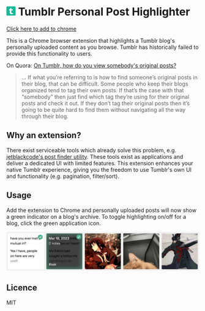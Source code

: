 # <img src="icons/on/32x32.png" width="24" /> Tumblr Personal Post Highlighter 

[Click here to add to chrome](https://chrome.google.com/webstore/detail/tumblr-personal-post-high/lcfdkkodbhjgooidmbbofnafakdjnblk)

This is a Chrome browser extension that highlights a Tumblr blog's personally uploaded content as you browse. Tumblr has historically failed to provide this functionality to users. 


On Quora: [On Tumblr, how do you view somebody's original posts?](https://www.quora.com/On-Tumblr-how-do-you-view-somebodys-original-posts)  

> ...
> If what you’re referring to is how to find someone’s original posts in their blog, that can be difficult. Some people who keep their blogs organized tend to tag their own posts. If that’s the case with that “somebody” then just find which tag they’re using for their original posts and check it out. If they don’t tag their original posts then it’s going to be quite hard to find them without navigating all the way through their blog.  

## Why an extension?  

There exist serviceable tools which already solve this problem, e.g. [jetblackcode's post finder utility](https://jetblackcode.com/TumblrOriginalPostFinder). These tools exist as applications and deliver a dedicated UI with limited features. This extension enhances your native Tumblr experience, giving you the freedom to use Tumblr's own UI and functionality (e.g. pagination, filter/sort). 

## Usage

Add the extension to Chrome and personally uploaded posts will now show a green indicator on a blog's archive. To toggle highlighting on/off for a blog, click the green application icon.


<img src="./screenshot.png" width="800">

## Licence 

MIT
